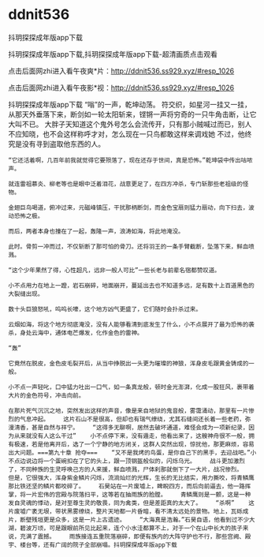 # ddnit536
抖玥探探成年版app下载

抖玥探探成年版app下载,抖玥探探成年版app下载-超清画质点击观看

点击后面网zhi进入看午夜爽*片：http://ddnit536.ss929.xyz/#resp_1026

点击后面网zhi进入看午夜影*视：http://ddnit536.ss929.xyz/#resp_1026

抖玥探探成年版app下载    “嗡”的一声，乾坤动荡。    符交织，如星河一挂又一挂，从那天外垂落下来，断剑如一轮太阳斩来，铿锵一声将穷奇的一只牛角击断，让它大叫不已。    大胖子天知道这个鬼外号怎么会流传开，只有那小贼喊过而已，别人不应知晓，也不会这样称呼才对，怎么现在一只鸟都敢这样来调戏她    不过，他终究是没有寻到盗取他东西的人。

    “它还活着啊，几百年前我就觉得它要殒落了，现在还存于世间，真是恐怖。”乾坤袋中传出咕哝声。

    就连雷祖慕炎、柳老等也是眼中泛着泪花，战意更足了，在四方冲杀，专门斩那些老祖级的怪物。

    金翅巨鸟喝道，俯冲过来，元磁峰镇压，干扰那柄断剑，而金色宝扇则猛力扇动，向下扫去，波动恐怖之极。

    而后，两者本身也撞在了一起，轰隆一声，浪涛如海，将此地淹没。

    此时。骨剪一冲而过，不仅斩断了那可怕的骨刀。还将羽王的一条手臂截断，坠落下来，鲜血喷溅。

    “这个少年果然了得，心性超凡，远非一般人可比”一些长老与前辈名宿都赞叹道。

    小不点用力在地上一蹬，岩石崩碎，地面崩开，蔓延出去也不知道多远，足有数十上百道黑色的大裂缝出现。

    数十头巨狼怒吼，呜呜长嚎，这个地方凶气更盛了，它们随时会扑杀过来。

    云烟如海，将这个地方彻底淹没，没有人能够看清到底发生了什么，小不点展开了最为恐怖的袭杀，身处云海中，通体电芒爆发，化作金色的雷神。

    “轰”

    它竟然在脱皮，金色皮毛裂开后，从当中挣脱出一头更为璀璨的神狼，浑身皮毛跟黄金铸成的一般。

    小不点一声轻叱，口中猛力吐出一口气，如一条真龙般，顿时金光澎湃，化成一股狂风，裹带着大片的金色符号，冲击向前。

    在那片死气沉沉之地，突然发出这样的声音，像是来自地狱的鬼音般，雾霭涌动，那里有一片惨烈的气息冲起。    这片石山不是很高，但却也有瑞气缭绕，尤其石缝间还长着一些老药，弥漫清香，甚是自然与祥宁。    “这得多无聊啊，居然去破坏通道，难怪会成为一项新纪录，因为从来就没有人这么干过”    小不点停下来，没有遁走，他看出来了，这艘神舟很不一般，拥有极速，若是他离开后，选了一个宁静的地方闭关，这群人突然出现，惊扰他，那更麻烦，容易出大问题。===第九十章 抢夺===    “又不是我烤的鸟蛋，是你自己下的黑手，去迎战吧。”小不点边说边将一个蛋碗扣在了它的头上，跟一顶钢盔般似的，闪烁乌光。    战斗更加激烈了，不同种族的生灵呼唤己方的人来援，鲜血喷溅，尸体刹那就倒下了一大片，战况惨烈。    但是，它很强大，浑身紫金鳞片闪烁，流淌灿烂的光辉，生长的无比结实，用力撕咬，将青鳞鹰那比铁还坚的鳞片都咬碎了。    石昊站在一片废墟上，睥睨四方，而后向前逼去，他一路挥掌，将一片宏伟的宫殿与院落扫平，这等若在抽雨族的脸膛。    青鳞鹰则是一颤，这是一种发自灵魂的悸动，是对至尊生灵的敬畏，同为禽类，但是差距真的太大了。    “杀啊”    这片废墟广袤无垠，带状黑雾缭绕，整片天地都一片昏暗，看不清太远处的景物。地上，瓦砾成片，断壁残垣更是众多，这是一片上古遗迹。    “大海真是浩瀚。”石昊自语，他看到过不少大湖，碧波万顷，可是跟眼前所见比起来，连个小水洼都算不上，对于一个在山中长大的孩子来说，充满了震撼。    雨族接连五重院落崩碎，即便有族内的大阵守护也不行，那些宫阙、殿宇、楼台等，还有广阔的院子全部崩塌。抖玥探探成年版app下载
